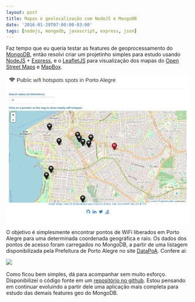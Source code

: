 ```yaml
---
layout: post
title: Mapas e geolocalização com NodeJS e MongoDB
date: '2016-01-29T07:00:00-03:00'
tags: [nodejs, mongodb, javascript, express, json]
---
```


Faz tempo que eu queria testar as features de geoprocessamento do [MongoDB][1], então resolvi criar um projetinho simples para estudo usando [NodeJS][3] + [Express][4], e o [LeafletJS][2] para visualização dos mapas do [Open Street Maps][7] e [MapBox][8].

<img src="images/mongo-node-geo.png" />

O objetivo é simplesmente encontrar pontos de WiFi liberados em Porto Alegre para uma determinada coordenada geográfica e raio. Os dados dos pontos de acesso foram carregados no MongoDB, a partir de uma listagem disponibilizada pela Prefeitura de Porto Alegre no site [DataPoA][5]. Confere aí:

<img src="images/node-mongo-geo.gif" />

Como ficou bem simples, dá para acompanhar sem muito esforço. Disponibilizei o código fonte em um [repositório no github][6]. Estou pensando em continuar evoluindo a partir dele uma aplicação mais completa para estudo das demais features geo do MongoDB.


[1]: https://docs.mongodb.org/manual/reference/operator/query-geospatial/ "Geospatial Query Operators"
[2]: http://leafletjs.com/ "Leaflet - an open-source JavaScript library for mobile-friendly interactive maps"
[3]: https://nodejs.org/ "NodeJS"
[4]: http://expressjs.com/ "Fast, unopinionated, minimalist web framework for Node.js"
[5]: http://datapoa.com.br/
[6]: https://github.com/uilian/node-simple-geo "Simple Geo Application "
[7]: http://www.openstreetmap.org/ "Open Street Maps"
[8]: https://www.mapbox.com/ "Mapbox - The next generation of map design."
